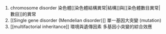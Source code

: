 1. chromosome disorder 
	染色體[[染色體結構異常|結構]]與[[染色體數目異常|數目]]的異常
 2. [[Single gene disorder  (Mendelian disorder)]] 
	單一基因大突變 (mutation) 
 3. [[multifactorial inheritance]] 
	環境與遺傳因素 多基因小突變的綜合效應